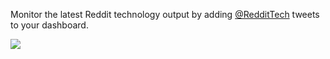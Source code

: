 Monitor the latest Reddit technology output by adding [@RedditTech](https://twitter.com/RedditTech) tweets to your dashboard.

![](https://github.com/GregTrevellick/VsixTwitterWidget/blob/master/Src/@RedditTech/artefacts/Screenshot.png?raw=true)